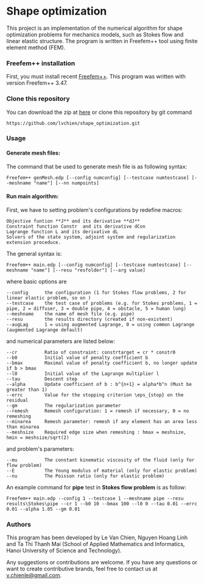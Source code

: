 # Shape optimization
This project is an implementation of the numerical algorithm for shape optimization problems for mechanics models, such as Stokes flow and linear elastic structure. The program is written in Freefem++ tool using finite element method (FEM).

### Freefem++ installation
First, you must install recent [Freefem++](http://www.freefem.org/ff++/). This program was written with version Freefem++ 3.47. 

### Clone this repository
You can download the zip at [here](https://github.com/lvchien/shape_optimization/archive/master.zip) or clone this repository by git command
```
https://github.com/lvchien/shape_optimization.git
```

### Usage
#### Generate mesh files:
The command that be used to generate mesh file is as following syntax:
```
Freefem++ genMesh.edp [--config numconfig] [--testcase numtestcase] [--meshname "name"] [--nn numpoints] 
```

#### Run main algorithm:
First, we have to setting problem's configurations by redefine macros:
```
Objective funtion **J** and its derivative **dJ**
Constraint function Constr  and its derivative dCon
Lagrange function L and its derivative dL
Solvers of the state system, adjoint system and regularization extension proceduce.
```

The general syntax is:
```
Freefem++ main.edp [--config numconfig] [--testcase numtestcase] [--meshname "name"] [--resu "resfolder"] [--arg value]
```
where basic options are
```
--config      the configuration (1 for Stokes flow problems, 2 for linear elastic problem, so on )
--testcase    the test case of problems (e.g. for Stokes problems, 1 = pipe, 2 = diffuser, 3 = double pipe, 4 = obstacle, 5 = human lung)
--meshname    the name of mesh file (e.g. pipe)
--resu        the results directory (created if non-existent)
--augLag      1 = using augmented Lagrange, 0 = using common Lagrange (augmented Lagrange default)
```
and numerical parameters are listed below:
```
--cr          Ratio of constraint: constrtarget = cr * constr0
--b0          Initial value of penalty coefficient b
--bmax        Maximal value of penalty coefficient b, no longer update if b > bmax
--l0          Initial value of the Lagrange multiplier l
--tau         Descent step
--alpha       Update coefficient of b : b^{n+1} = alpha*b^n (Must be greater than 1)
--errc        Value for the stopping criterion \eps_{stop} on the residual
--gm          The regularization parameter
--remesh      Remesh configuration: 1 = remesh if necessary, 0 = no remeshing
--minarea     Remesh parameter: remesh if any element has an area less than minarea
--meshsize    Required edge size when remeshing : hmax = meshsize, hmin = meshsize/sqrt(2)
```
and problem's parameters:
```
--mu          The constant kinematic viscosity of the fluid (only for flow problem)
--E           The Young modulus of material (only for elastic problem)
--nu          The Poisson ratio (only for elastic problem)
```

An example command for **pipe** test in **Stokes flow problem** is as follow:
```
Freefem++ main.edp --config 1 --testcase 1 --meshname pipe --resu results\Stokes\pipe --cr 1 --b0 10 --bmax 100 --l0 0 --tau 0.01 --errc 0.01 --alpha 1.05 --gm 0.01
```

### Authors
This program has been developed by Le Van Chien, Nguyen Hoang Linh and Ta Thi Thanh Mai (School of Applied Mathematics and Informatics, Hanoi University of Science and Technology).

Any suggestions or contributions are welcome. If you have any questions or want to create contributive brands, feel free to contact us at v.chienle@gmail.com.
